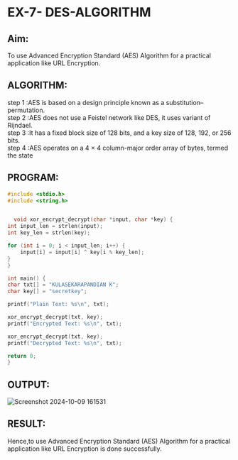 # EX-7- DES-ALGORITHM

## Aim:
To use Advanced Encryption Standard (AES) Algorithm for a practical application like URL Encryption.

## ALGORITHM:
step 1 :AES is based on a design principle known as a substitution–permutation.<br>
step 2 :AES does not use a Feistel network like DES, it uses variant of Rijndael.<br>
step 3 :It has a fixed block size of 128 bits, and a key size of 128, 192, or 256 bits.<br>
step 4 :AES operates on a 4 × 4 column-major order array of bytes, termed the state<br>

## PROGRAM:

```c
#include <stdio.h>
#include <string.h>


  void xor_encrypt_decrypt(char *input, char *key) {
int input_len = strlen(input);
int key_len = strlen(key);

for (int i = 0; i < input_len; i++) {
    input[i] = input[i] ^ key[i % key_len]; 
}
}

int main() {
char txt[] = "KULASEKARAPANDIAN K";
char key[] = "secretkey"; 

printf("Plain Text: %s\n", txt);

xor_encrypt_decrypt(txt, key);
printf("Encrypted Text: %s\n", txt);

xor_encrypt_decrypt(txt, key);
printf("Decrypted Text: %s\n", txt);

return 0;
}
```

## OUTPUT:
![Screenshot 2024-10-09 161531](https://github.com/user-attachments/assets/e062d872-7df5-48f1-8218-393a77dbb931)

## RESULT:
Hence,to use Advanced Encryption Standard (AES) Algorithm for a practical application like URL Encryption is done successfully.
